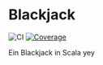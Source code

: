 # Blackjack 
![CI](https://github.com/dereinzigejoni/Blackjack/actions/workflows/ci.yml/badge.svg)
[![Coverage](https://coveralls.io/repos/github/dereinzigejoni/Blackjack/badge.svg?branch=main)](https://coveralls.io/github/dereinzigejoni/Blackjack?branch=main)

Ein Blackjack in Scala yey

